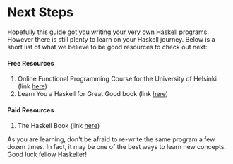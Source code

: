 # Next Steps

Hopefully this guide got you writing your very own Haskell programs. However there is still plenty to learn on your Haskell journey. Below is a short list of what we believe to be good resources to check out next:

#### Free Resources

1. Online Functional Programming Course for the University of Helsinki (link [here](https://haskell.mooc.fi))
2. Learn You a Haskell for Great Good book (link [here](http://learnyouahaskell.com))

#### Paid Resources

1. The Haskell Book (link [here](https://haskellbook.com))

As you are learning, don't be afraid to re-write the same program a few dozen times. In fact, it may be one of the best ways to learn new concepts. Good luck fellow Haskeller!
